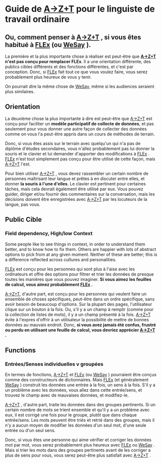 # Guide de [A→Z+T](https://github.com/kent-rasmussen/azt) pour le linguiste de travail ordinaire

## Ou, comment penser à [A→Z+T](https://github.com/kent-rasmussen/azt) , si vous êtes habitué à [FLEx](https://software.sil.org/fieldworks/) (ou [WeSay](https://software.sil.org/wesay/) ).

La première et la plus importante chose à réaliser est peut-être que **[A→Z+T](https://github.com/kent-rasmussen/azt) n'est pas conçu pour remplacer FLEx**. Il a une orientation différente, des publics cibles différents et des fonctions différentes, et c'est par conception. Donc, si [FLEx](https://software.sil.org/fieldworks/) fait tout ce que vous voulez faire, vous serez probablement plus heureux de vous y tenir.

On pourrait dire la même chose de [WeSay](https://software.sil.org/wesay/), même si les audiences seraient plus similaires.

## Orientation

La deuxième chose la plus importante à dire est peut-être que [A→Z+T](https://github.com/kent-rasmussen/azt) est conçu pour faciliter un **modèle participatif de collecte de données**, et pas seulement pour vous donner une autre façon de collecter des données comme on vous l'a peut-être appris dans un cours de méthodes de terrain.

Donc, si vous êtes assis sur le terrain avec quelqu'un qui n'a pas de diplôme d'études secondaires, vous n'allez probablement pas lui donner la souris et le clavier et lui demander d'apporter des modifications à [FLEx](https://software.sil.org/fieldworks/) . [FLEx](https://software.sil.org/fieldworks/) n'est tout simplement pas conçu pour être utilisé de cette façon, mais [A→Z+T](https://github.com/kent-rasmussen/azt) l'est.

Pour bien utiliser [A→Z+T](https://github.com/kent-rasmussen/azt) , vous devez rassembler un certain nombre de personnes maîtrisant leur langue et prêtes à en discuter entre elles, et donner **la souris à l'une d'elles**. Le clavier est pertinent pour certaines tâches, mais cela devrait également être utilisé par eux. Vous pouvez guider, diriger et/ou fournir des commentaires sur la conversation, mais les décisions doivent être enregistrées avec [A→Z+T](https://github.com/kent-rasmussen/azt) par les locuteurs de la langue, pas vous.

## Public Cible

### Field dependency, High/low Context

Some people like to see things in context, in order to understand them better, and to know how to fix them. Others are happier with lots of abstract options to pick from at any given moment. Neither of these are better; this is a difference reflected across cultures and personalities.

[FLEx](https://software.sil.org/fieldworks/) est conçu pour les personnes qui sont plus à l'aise avec les ordinateurs et offre des options pour filtrer et trier les données de presque toutes les manières que vous pouvez imaginer. <strong data-md-type="double_emphasis">Si vous aimez les feuilles de calcul, vous aimez probablement [FLEx](https://software.sil.org/fieldworks/) .</strong>

[A→Z+T](https://github.com/kent-rasmussen/azt), d'autre part, est conçu pour les personnes qui veulent faire un ensemble de choses spécifiques, peut-être dans un ordre spécifique, sans avoir besoin de beaucoup d'options. Sur la plupart des pages, l'utilisateur clique sur un bouton à la fois. Ou, s'il y a un champ à remplir (comme pour la collection de listes de mots), il y a un champ présenté à la fois. [A→Z+T](https://github.com/kent-rasmussen/azt) évite à l'expres d'offrir à un utilisateur la possibilité de mettre de bonnes données au mauvais endroit. Donc, <strong data-md-type="double_emphasis">si vous avez jamais été confus, frustré ou perdu en utilisant une feuille de calcul, vous devriez apprécier [A→Z+T](https://github.com/kent-rasmussen/azt) .</strong>

## Functions

### Entrées/Senses individuelles v groupées

En termes de fonctions, [A→Z+T](https://github.com/kent-rasmussen/azt) et [FLEx](https://software.sil.org/fieldworks/) (ou [WeSay](https://software.sil.org/wesay/) ) pourraient être conçus comme des constructeurs de dictionnaires. Mais [FLEx](https://software.sil.org/fieldworks/) (et généralement [WeSay](https://software.sil.org/wesay/) ) construit les données une entrée à la fois, un sens à la fois. S'il y a un problème avec les données, vous allez dans cette entrée/sens, et trouvez le champ avec de mauvaises données, et modifiez-le.

[A→Z+T](https://github.com/kent-rasmussen/azt) , d'autre part, traite les données dans des groupes pertinents. Si un certain nombre de mots se trient ensemble et qu'il y a un problème avec eux, il est corrigé une fois pour le groupe, plutôt que dans chaque entrée/sens. Les mots peuvent être triés et retrié dans des groupes, mais il n'y a aucun moyen de modifier les données d'un seul mot, d'une seule entrée ou d'un seul sens.

Donc, si vous êtes une personne qui aime vérifier et corriger les données mot par mot, vous serez probablement plus heureux avec [FLEx](https://software.sil.org/fieldworks/) ou [WeSay](https://software.sil.org/wesay/) . Mais si trier les mots dans des groupes pertinents avant de les corriger a plus de sens pour vous, vous serez peut-être plus satisfait avec [A→Z+T](https://github.com/kent-rasmussen/azt) .
